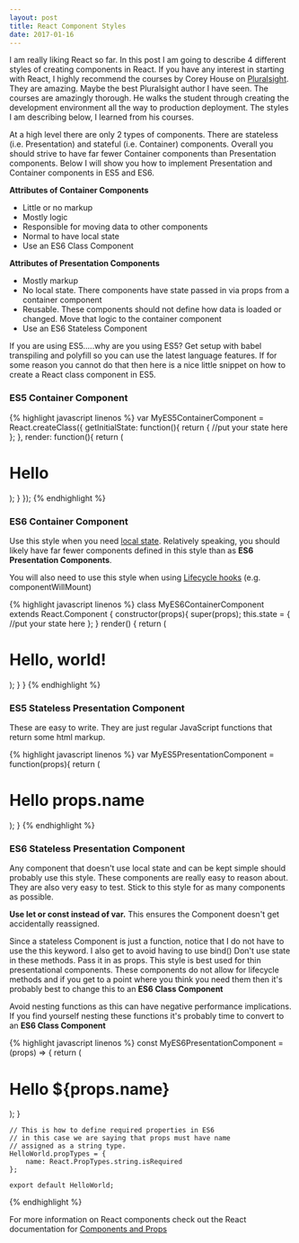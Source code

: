 ```yaml
---
layout: post
title: React Component Styles
date: 2017-01-16
---
```


I am really liking React so far.  In this post I am going to describe 4 different styles of creating components in React.  If you have any interest in starting with 
React, I highly recommend the courses by Corey House on [Pluralsight](https://www.pluralsight.com/).  They are amazing. Maybe the best Pluralsight author I have seen.  The courses
are amazingly thorough.  He walks the student through creating the development environment all the way to production deployment.  The styles I am describing below,
I learned from his courses.

At a high level there are only 2 types of components. There are stateless (i.e. Presentation) and stateful (i.e. Container) components. Overall you should strive to have far fewer Container
components than Presentation components.  Below I will show you how to implement Presentation and Container components in ES5 and ES6.

**Attributes of Container Components**
* Little or no markup
* Mostly logic
* Responsible for moving data to other components
* Normal to have local state
* Use an ES6 Class Component

**Attributes of Presentation Components**
* Mostly markup
* No local state. There components have state passed in via props from a container component
* Reusable. These components should not define how data is loaded or changed. Move that logic to the container component
* Use an ES6 Stateless Component

If you are using ES5.....why are you using ES5? Get setup with babel transpiling and polyfill so you can use the latest language features.  If for some reason you cannot
do that then here is a nice little snippet on how to create a React class component in ES5.

### ES5 Container Component 
{% highlight javascript linenos %}
    var MyES5ContainerComponent = React.createClass({
        getInitialState: function(){
            return {
                //put your state here
            };
        },
        render: function(){
            return (
                <h1>Hello</h1>
            );
        }
    });
{% endhighlight %}

### ES6 Container Component
Use this style when you need [local state](https://facebook.github.io/react/docs/state-and-lifecycle.html#adding-local-state-to-a-class).  Relatively speaking, you should likely have far fewer components
defined in this style than as **ES6 Presentation Components**.

You will also need to use this style when using [Lifecycle hooks](https://facebook.github.io/react/docs/state-and-lifecycle.html#adding-lifecycle-methods-to-a-class) (e.g. componentWillMount)

{% highlight javascript linenos %}
    class MyES6ContainerComponent extends React.Component {
        constructor(props){
            super(props);
            this.state = {
                //put your state here
            };
        }
        render() {
            return (
            <div>
                <h1>Hello, world!</h1>
            </div>
            );
        }
    }
{% endhighlight %}

### ES5 Stateless Presentation Component
These are easy to write.  They are just regular JavaScript functions that return some html markup.

{% highlight javascript linenos %}
    var MyES5PresentationComponent = function(props){
        return (
            <h1>Hello props.name</h1>
        );
    }
{% endhighlight %}

### ES6 Stateless Presentation Component

Any component that doesn't use local state and can be kept simple should probably use this style.  These components
are really easy to reason about.  They are also very easy to test.  Stick to this style for as many components
as possible.

**Use let or const instead of var.** This ensures the Component doesn't get accidentally reassigned.

Since a stateless Component is just a function, notice that I do not have to use the this keyword.
I also get to avoid having to use bind()
Don't use state in these methods. Pass it in as props. This style is best used for thin presentational components.
These components do not allow for lifecycle methods and if you get to a point where you think you need them
then it's probably best to change this to an **ES6 Class Component**

Avoid nesting functions as this can have negative performance implications.  If you find yourself nesting these
functions it's probably time to convert to an **ES6 Class Component**

{% highlight javascript linenos %}
    const MyES6PresentationComponent = (props) => {
        return (
            <h1>Hello ${props.name}</h1>
        );
    }

    // This is how to define required properties in ES6
    // in this case we are saying that props must have name
    // assigned as a string type.
    HelloWorld.propTypes = {
        name: React.PropTypes.string.isRequired
    };

    export default HelloWorld;
{% endhighlight %}

For more information on React components check out the React documentation for [Components and Props](https://facebook.github.io/react/docs/components-and-props.html)